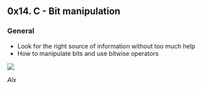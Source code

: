 <h2>0x14. C - Bit manipulation </h2>

<h3> General </h3>
<ul>
<li>Look for the right source of information without too much help</li>
<li> How to manipulate bits and use bitwise operators </li>
</ul>

<img src="https://he-s3.s3.amazonaws.com/media/uploads/cb985c2.png" />

<i> Alx </i>

